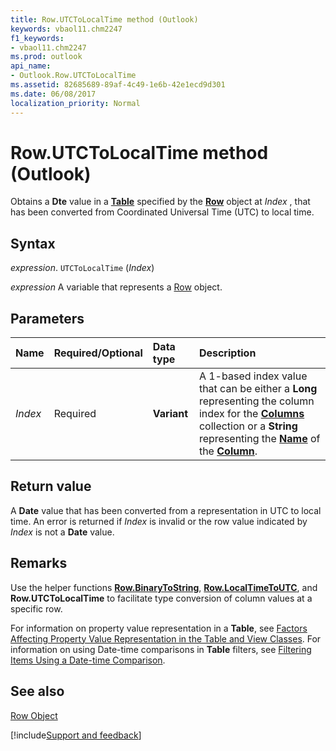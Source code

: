 ```yaml
---
title: Row.UTCToLocalTime method (Outlook)
keywords: vbaol11.chm2247
f1_keywords:
- vbaol11.chm2247
ms.prod: outlook
api_name:
- Outlook.Row.UTCToLocalTime
ms.assetid: 82685689-89af-4c49-1e6b-42e1ecd9d301
ms.date: 06/08/2017
localization_priority: Normal
---
```



# Row.UTCToLocalTime method (Outlook)

Obtains a **Dte** value in a **[Table](Outlook.Table.md)** specified by the **[Row](Outlook.Row.md)** object at _Index_ , that has been converted from Coordinated Universal Time (UTC) to local time.


## Syntax

_expression_. `UTCToLocalTime` (_Index_)

_expression_ A variable that represents a [Row](Outlook.Row.md) object.


## Parameters



|Name|Required/Optional|Data type|Description|
|:-----|:-----|:-----|:-----|
| _Index_|Required| **Variant**|A 1-based index value that can be either a **Long** representing the column index for the **[Columns](Outlook.Columns.md)** collection or a **String** representing the **[Name](Outlook.Column.Name.md)** of the **[Column](Outlook.Column.md)**.|

## Return value

A **Date** value that has been converted from a representation in UTC to local time. An error is returned if _Index_ is invalid or the row value indicated by _Index_ is not a **Date** value.


## Remarks

Use the helper functions  **[Row.BinaryToString](Outlook.Row.BinaryToString.md)**, **[Row.LocalTimeToUTC](Outlook.Row.LocalTimeToUTC.md)**, and **Row.UTCToLocalTime** to facilitate type conversion of column values at a specific row.

For information on property value representation in a **Table**, see [Factors Affecting Property Value Representation in the Table and View Classes](../outlook/How-to/Search-and-Filter/factors-affecting-property-value-representation-in-the-table-and-view-classes.md). For information on using Date-time comparisons in  **Table** filters, see [Filtering Items Using a Date-time Comparison](../outlook/How-to/Search-and-Filter/filtering-items-using-a-date-time-comparison.md).


## See also


[Row Object](Outlook.Row.md)

[!include[Support and feedback](~/includes/feedback-boilerplate.md)]